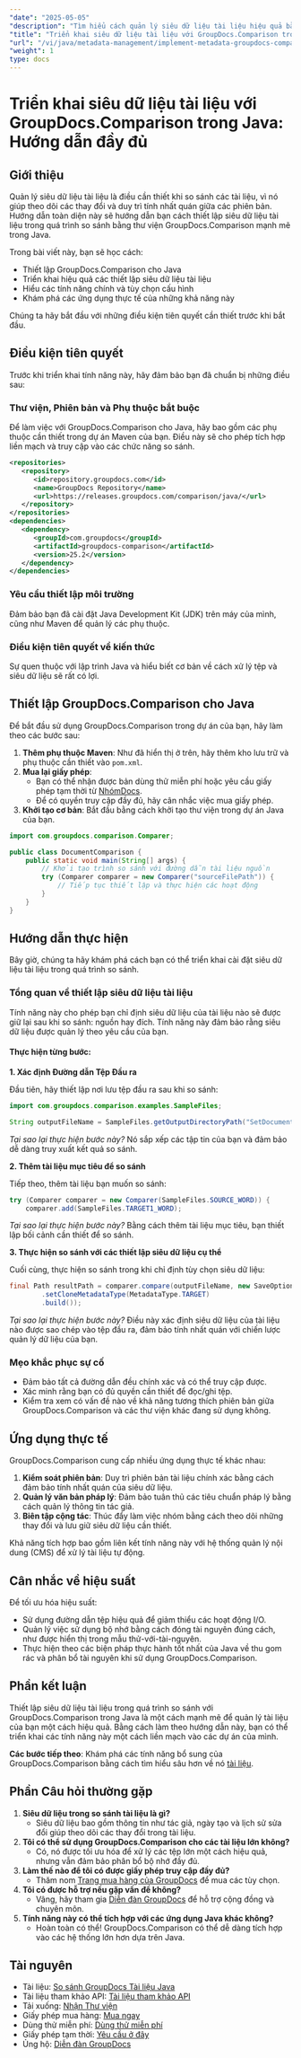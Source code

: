 ```yaml
---
"date": "2025-05-05"
"description": "Tìm hiểu cách quản lý siêu dữ liệu tài liệu hiệu quả bằng GroupDocs.Comparison trong Java. Hướng dẫn này bao gồm thiết lập, cấu hình và các ứng dụng thực tế để quản lý tài liệu tốt hơn."
"title": "Triển khai siêu dữ liệu tài liệu với GroupDocs.Comparison trong Java&#58; Hướng dẫn đầy đủ"
"url": "/vi/java/metadata-management/implement-metadata-groupdocs-comparison-java-guide/"
"weight": 1
type: docs
---
```

# Triển khai siêu dữ liệu tài liệu với GroupDocs.Comparison trong Java: Hướng dẫn đầy đủ

## Giới thiệu

Quản lý siêu dữ liệu tài liệu là điều cần thiết khi so sánh các tài liệu, vì nó giúp theo dõi các thay đổi và duy trì tính nhất quán giữa các phiên bản. Hướng dẫn toàn diện này sẽ hướng dẫn bạn cách thiết lập siêu dữ liệu tài liệu trong quá trình so sánh bằng thư viện GroupDocs.Comparison mạnh mẽ trong Java.

Trong bài viết này, bạn sẽ học cách:
- Thiết lập GroupDocs.Comparison cho Java
- Triển khai hiệu quả các thiết lập siêu dữ liệu tài liệu
- Hiểu các tính năng chính và tùy chọn cấu hình
- Khám phá các ứng dụng thực tế của những khả năng này

Chúng ta hãy bắt đầu với những điều kiện tiên quyết cần thiết trước khi bắt đầu.

## Điều kiện tiên quyết

Trước khi triển khai tính năng này, hãy đảm bảo bạn đã chuẩn bị những điều sau:

### Thư viện, Phiên bản và Phụ thuộc bắt buộc

Để làm việc với GroupDocs.Comparison cho Java, hãy bao gồm các phụ thuộc cần thiết trong dự án Maven của bạn. Điều này sẽ cho phép tích hợp liền mạch và truy cập vào các chức năng so sánh.

```xml
<repositories>
   <repository>
      <id>repository.groupdocs.com</id>
      <name>GroupDocs Repository</name>
      <url>https://releases.groupdocs.com/comparison/java/</url>
   </repository>
</repositories>
<dependencies>
   <dependency>
      <groupId>com.groupdocs</groupId>
      <artifactId>groupdocs-comparison</artifactId>
      <version>25.2</version>
   </dependency>
</dependencies>
```

### Yêu cầu thiết lập môi trường

Đảm bảo bạn đã cài đặt Java Development Kit (JDK) trên máy của mình, cũng như Maven để quản lý các phụ thuộc.

### Điều kiện tiên quyết về kiến thức

Sự quen thuộc với lập trình Java và hiểu biết cơ bản về cách xử lý tệp và siêu dữ liệu sẽ rất có lợi.

## Thiết lập GroupDocs.Comparison cho Java

Để bắt đầu sử dụng GroupDocs.Comparison trong dự án của bạn, hãy làm theo các bước sau:

1. **Thêm phụ thuộc Maven**: Như đã hiển thị ở trên, hãy thêm kho lưu trữ và phụ thuộc cần thiết vào `pom.xml`.
2. **Mua lại giấy phép**:
   - Bạn có thể nhận được bản dùng thử miễn phí hoặc yêu cầu giấy phép tạm thời từ [NhómDocs](https://purchase.groupdocs.com/temporary-license/).
   - Để có quyền truy cập đầy đủ, hãy cân nhắc việc mua giấy phép.
3. **Khởi tạo cơ bản**: Bắt đầu bằng cách khởi tạo thư viện trong dự án Java của bạn.

```java
import com.groupdocs.comparison.Comparer;

public class DocumentComparison {
    public static void main(String[] args) {
        // Khởi tạo trình so sánh với đường dẫn tài liệu nguồn
        try (Comparer comparer = new Comparer("sourceFilePath")) {
            // Tiếp tục thiết lập và thực hiện các hoạt động
        }
    }
}
```

## Hướng dẫn thực hiện

Bây giờ, chúng ta hãy khám phá cách bạn có thể triển khai cài đặt siêu dữ liệu tài liệu trong quá trình so sánh.

### Tổng quan về thiết lập siêu dữ liệu tài liệu

Tính năng này cho phép bạn chỉ định siêu dữ liệu của tài liệu nào sẽ được giữ lại sau khi so sánh: nguồn hay đích. Tính năng này đảm bảo rằng siêu dữ liệu được quản lý theo yêu cầu của bạn.

#### Thực hiện từng bước:

**1. Xác định Đường dẫn Tệp Đầu ra**

Đầu tiên, hãy thiết lập nơi lưu tệp đầu ra sau khi so sánh:

```java
import com.groupdocs.comparison.examples.SampleFiles;

String outputFileName = SampleFiles.getOutputDirectoryPath("SetDocumentMetadataTarget");
```

*Tại sao lại thực hiện bước này?* Nó sắp xếp các tập tin của bạn và đảm bảo dễ dàng truy xuất kết quả so sánh.

**2. Thêm tài liệu mục tiêu để so sánh**

Tiếp theo, thêm tài liệu bạn muốn so sánh:

```java
try (Comparer comparer = new Comparer(SampleFiles.SOURCE_WORD)) {
    comparer.add(SampleFiles.TARGET1_WORD);
```

*Tại sao lại thực hiện bước này?* Bằng cách thêm tài liệu mục tiêu, bạn thiết lập bối cảnh cần thiết để so sánh.

**3. Thực hiện so sánh với các thiết lập siêu dữ liệu cụ thể**

Cuối cùng, thực hiện so sánh trong khi chỉ định tùy chọn siêu dữ liệu:

```java
final Path resultPath = comparer.compare(outputFileName, new SaveOptions.Builder()
        .setCloneMetadataType(MetadataType.TARGET)
        .build());
```

*Tại sao lại thực hiện bước này?* Điều này xác định siêu dữ liệu của tài liệu nào được sao chép vào tệp đầu ra, đảm bảo tính nhất quán với chiến lược quản lý dữ liệu của bạn.

### Mẹo khắc phục sự cố

- Đảm bảo tất cả đường dẫn đều chính xác và có thể truy cập được.
- Xác minh rằng bạn có đủ quyền cần thiết để đọc/ghi tệp.
- Kiểm tra xem có vấn đề nào về khả năng tương thích phiên bản giữa GroupDocs.Comparison và các thư viện khác đang sử dụng không.

## Ứng dụng thực tế

GroupDocs.Comparison cung cấp nhiều ứng dụng thực tế khác nhau:

1. **Kiểm soát phiên bản**: Duy trì phiên bản tài liệu chính xác bằng cách đảm bảo tính nhất quán của siêu dữ liệu.
2. **Quản lý văn bản pháp lý**: Đảm bảo tuân thủ các tiêu chuẩn pháp lý bằng cách quản lý thông tin tác giả.
3. **Biên tập cộng tác**: Thúc đẩy làm việc nhóm bằng cách theo dõi những thay đổi và lưu giữ siêu dữ liệu cần thiết.

Khả năng tích hợp bao gồm liên kết tính năng này với hệ thống quản lý nội dung (CMS) để xử lý tài liệu tự động.

## Cân nhắc về hiệu suất

Để tối ưu hóa hiệu suất:
- Sử dụng đường dẫn tệp hiệu quả để giảm thiểu các hoạt động I/O.
- Quản lý việc sử dụng bộ nhớ bằng cách đóng tài nguyên đúng cách, như được hiển thị trong mẫu thử-với-tài-nguyên.
- Thực hiện theo các biện pháp thực hành tốt nhất của Java về thu gom rác và phân bổ tài nguyên khi sử dụng GroupDocs.Comparison.

## Phần kết luận

Thiết lập siêu dữ liệu tài liệu trong quá trình so sánh với GroupDocs.Comparison trong Java là một cách mạnh mẽ để quản lý tài liệu của bạn một cách hiệu quả. Bằng cách làm theo hướng dẫn này, bạn có thể triển khai các tính năng này một cách liền mạch vào các dự án của mình.

**Các bước tiếp theo**: Khám phá các tính năng bổ sung của GroupDocs.Comparison bằng cách tìm hiểu sâu hơn về nó [tài liệu](https://docs.groupdocs.com/comparison/java/).

## Phần Câu hỏi thường gặp

1. **Siêu dữ liệu trong so sánh tài liệu là gì?**
   - Siêu dữ liệu bao gồm thông tin như tác giả, ngày tạo và lịch sử sửa đổi giúp theo dõi các thay đổi trong tài liệu.
2. **Tôi có thể sử dụng GroupDocs.Comparison cho các tài liệu lớn không?**
   - Có, nó được tối ưu hóa để xử lý các tệp lớn một cách hiệu quả, nhưng vẫn đảm bảo phân bổ bộ nhớ đầy đủ.
3. **Làm thế nào để tôi có được giấy phép truy cập đầy đủ?**
   - Thăm nom [Trang mua hàng của GroupDocs](https://purchase.groupdocs.com/buy) để mua các tùy chọn.
4. **Tôi có được hỗ trợ nếu gặp vấn đề không?**
   - Vâng, hãy tham gia [Diễn đàn GroupDocs](https://forum.groupdocs.com/c/comparison) để hỗ trợ cộng đồng và chuyên môn.
5. **Tính năng này có thể tích hợp với các ứng dụng Java khác không?**
   - Hoàn toàn có thể! GroupDocs.Comparison có thể dễ dàng tích hợp vào các hệ thống lớn hơn dựa trên Java.

## Tài nguyên

- Tài liệu: [So sánh GroupDocs Tài liệu Java](https://docs.groupdocs.com/comparison/java/)
- Tài liệu tham khảo API: [Tài liệu tham khảo API](https://reference.groupdocs.com/comparison/java/)
- Tải xuống: [Nhận Thư viện](https://releases.groupdocs.com/comparison/java/)
- Giấy phép mua hàng: [Mua ngay](https://purchase.groupdocs.com/buy)
- Dùng thử miễn phí: [Dùng thử miễn phí](https://releases.groupdocs.com/comparison/java/)
- Giấy phép tạm thời: [Yêu cầu ở đây](https://purchase.groupdocs.com/temporary-license/)
- Ủng hộ: [Diễn đàn GroupDocs](https://forum.groupdocs.com/c/comparison)
